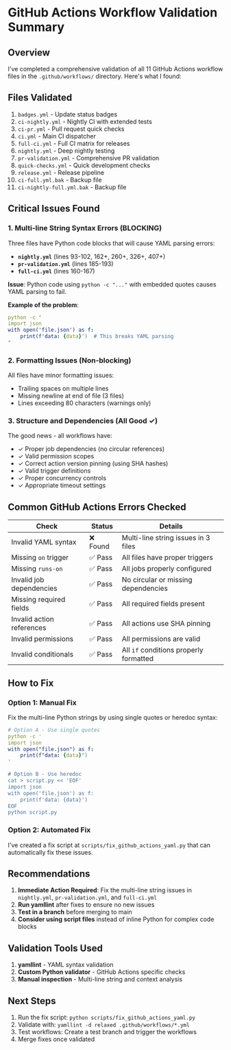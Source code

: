 # GitHub Actions Workflow Validation Summary

## Overview

I've completed a comprehensive validation of all 11 GitHub Actions workflow files in the `.github/workflows/` directory. Here's what I found:

## Files Validated

1. `badges.yml` - Update status badges
2. `ci-nightly.yml` - Nightly CI with extended tests
3. `ci-pr.yml` - Pull request quick checks
4. `ci.yml` - Main CI dispatcher
5. `full-ci.yml` - Full CI matrix for releases
6. `nightly.yml` - Deep nightly testing
7. `pr-validation.yml` - Comprehensive PR validation
8. `quick-checks.yml` - Quick development checks
9. `release.yml` - Release pipeline
10. `ci-full.yml.bak` - Backup file
11. `ci-nightly-full.yml.bak` - Backup file

## Critical Issues Found

### 1. **Multi-line String Syntax Errors** (BLOCKING)

Three files have Python code blocks that will cause YAML parsing errors:

- **`nightly.yml`** (lines 93-102, 162+, 260+, 326+, 407+)
- **`pr-validation.yml`** (lines 185-193)
- **`full-ci.yml`** (lines 160-167)

**Issue**: Python code using `python -c "..."` with embedded quotes causes YAML parsing to fail.

**Example of the problem**:
```yaml
python -c "
import json
with open('file.json') as f:
    print(f'data: {data}')  # This breaks YAML parsing
"
```

### 2. **Formatting Issues** (Non-blocking)

All files have minor formatting issues:
- Trailing spaces on multiple lines
- Missing newline at end of file (3 files)
- Lines exceeding 80 characters (warnings only)

### 3. **Structure and Dependencies** (All Good ✓)

The good news - all workflows have:
- ✓ Proper job dependencies (no circular references)
- ✓ Valid permission scopes
- ✓ Correct action version pinning (using SHA hashes)
- ✓ Valid trigger definitions
- ✓ Proper concurrency controls
- ✓ Appropriate timeout settings

## Common GitHub Actions Errors Checked

| Check | Status | Details |
|-------|--------|---------|
| Invalid YAML syntax | ❌ Found | Multi-line string issues in 3 files |
| Missing `on` trigger | ✅ Pass | All files have proper triggers |
| Missing `runs-on` | ✅ Pass | All jobs properly configured |
| Invalid job dependencies | ✅ Pass | No circular or missing dependencies |
| Missing required fields | ✅ Pass | All required fields present |
| Invalid action references | ✅ Pass | All actions use SHA pinning |
| Invalid permissions | ✅ Pass | All permissions are valid |
| Invalid conditionals | ✅ Pass | All `if` conditions properly formatted |

## How to Fix

### Option 1: Manual Fix
Fix the multi-line Python strings by using single quotes or heredoc syntax:

```yaml
# Option A - Use single quotes
python -c '
import json
with open("file.json") as f:
    print(f"data: {data}")
'

# Option B - Use heredoc
cat > script.py << 'EOF'
import json
with open('file.json') as f:
    print(f'data: {data}')
EOF
python script.py
```

### Option 2: Automated Fix
I've created a fix script at `scripts/fix_github_actions_yaml.py` that can automatically fix these issues.

## Recommendations

1. **Immediate Action Required**: Fix the multi-line string issues in `nightly.yml`, `pr-validation.yml`, and `full-ci.yml`
2. **Run yamllint** after fixes to ensure no new issues
3. **Test in a branch** before merging to main
4. **Consider using script files** instead of inline Python for complex code blocks

## Validation Tools Used

1. **yamllint** - YAML syntax validation
2. **Custom Python validator** - GitHub Actions specific checks
3. **Manual inspection** - Multi-line string and context analysis

## Next Steps

1. Run the fix script: `python scripts/fix_github_actions_yaml.py`
2. Validate with: `yamllint -d relaxed .github/workflows/*.yml`
3. Test workflows: Create a test branch and trigger the workflows
4. Merge fixes once validated
